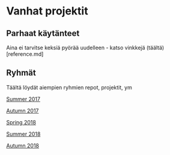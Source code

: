# Vanhat projektit

## Parhaat käytänteet

Aina ei tarvitse keksiä pyörää uudelleen - katso vinkkejä (täältä)[reference.md] 

## Ryhmät

Täältä löydät aiempien ryhmien repot, projektit, ym

[Summer 2017](summer2017.md)

[Autumn 2017](autumn2017.md)

[Spring 2018](spring2018.md)

[Summer 2018](summer2018.md)

[Autumn 2018](autumn2018.md)